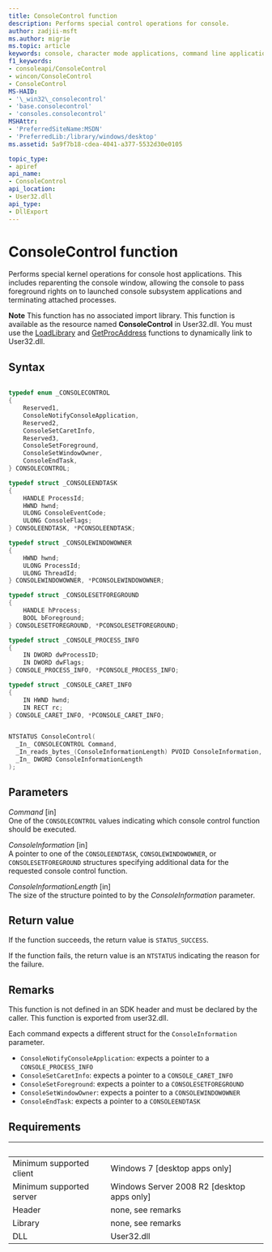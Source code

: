 ```yaml
---
title: ConsoleControl function
description: Performs special control operations for console.
author: zadjii-msft
ms.author: migrie
ms.topic: article
keywords: console, character mode applications, command line applications, terminal applications, console api
f1_keywords:
- consoleapi/ConsoleControl
- wincon/ConsoleControl
- ConsoleControl
MS-HAID:
- '\_win32\_consolecontrol'
- 'base.consolecontrol'
- 'consoles.consolecontrol'
MSHAttr:
- 'PreferredSiteName:MSDN'
- 'PreferredLib:/library/windows/desktop'
ms.assetid: 5a9f7b18-cdea-4041-a377-5532d30e0105

topic_type:
- apiref
api_name:
- ConsoleControl
api_location:
- User32.dll
api_type:
- DllExport
---
```


# ConsoleControl function

Performs special kernel operations for console host applications. This includes reparenting the console window, allowing the console to pass foreground rights on to launched console subsystem applications and terminating attached processes. 

<div class="alert"><b>Note</b> This function has no associated import library. This function is available as the resource named <b>ConsoleControl</b> in User32.dll. You must use the <a href="/windows/desktop/api/libloaderapi/nf-libloaderapi-loadlibrarya">LoadLibrary</a> and <a href="/windows/desktop/api/libloaderapi/nf-libloaderapi-getprocaddress">GetProcAddress</a> functions to dynamically link to User32.dll.</div><div> </div>

## Syntax

```C

typedef enum _CONSOLECONTROL
{
    Reserved1,
    ConsoleNotifyConsoleApplication,
    Reserved2,
    ConsoleSetCaretInfo,
    Reserved3,
    ConsoleSetForeground,
    ConsoleSetWindowOwner,
    ConsoleEndTask,
} CONSOLECONTROL;

typedef struct _CONSOLEENDTASK
{
    HANDLE ProcessId;
    HWND hwnd;
    ULONG ConsoleEventCode;
    ULONG ConsoleFlags;
} CONSOLEENDTASK, *PCONSOLEENDTASK;

typedef struct _CONSOLEWINDOWOWNER
{
    HWND hwnd;
    ULONG ProcessId;
    ULONG ThreadId;
} CONSOLEWINDOWOWNER, *PCONSOLEWINDOWOWNER;

typedef struct _CONSOLESETFOREGROUND
{
    HANDLE hProcess;
    BOOL bForeground;
} CONSOLESETFOREGROUND, *PCONSOLESETFOREGROUND;

typedef struct _CONSOLE_PROCESS_INFO
{
    IN DWORD dwProcessID;
    IN DWORD dwFlags;
} CONSOLE_PROCESS_INFO, *PCONSOLE_PROCESS_INFO;

typedef struct _CONSOLE_CARET_INFO
{
    IN HWND hwnd;
    IN RECT rc;
} CONSOLE_CARET_INFO, *PCONSOLE_CARET_INFO;


NTSTATUS ConsoleControl(
  _In_ CONSOLECONTROL Command,
  _In_reads_bytes_(ConsoleInformationLength) PVOID ConsoleInformation,
  _In_ DWORD ConsoleInformationLength
);
```

## Parameters

*Command* \[in\]  
One of the `CONSOLECONTROL` values indicating which console control function should be executed. 

*ConsoleInformation* \[in\]  
A pointer to one of the `CONSOLEENDTASK`, `CONSOLEWINDOWOWNER`, or `CONSOLESETFOREGROUND` structures specifying additional data for the requested console control function. 

*ConsoleInformationLength* \[in\]  
The size of the structure pointed to by the *ConsoleInformation* parameter.

## Return value

If the function succeeds, the return value is `STATUS_SUCCESS`.

If the function fails, the return value is an `NTSTATUS` indicating the reason for the failure. 

## Remarks

This function is not defined in an SDK header and must be declared by the caller. This function is exported from user32.dll.

Each command expects a different struct for the `ConsoleInformation` parameter.
* `ConsoleNotifyConsoleApplication`: expects a pointer to a `CONSOLE_PROCESS_INFO`
* `ConsoleSetCaretInfo`: expects a pointer to a `CONSOLE_CARET_INFO`
* `ConsoleSetForeground`: expects a pointer to a `CONSOLESETFOREGROUND`
* `ConsoleSetWindowOwner`: expects a pointer to a `CONSOLEWINDOWOWNER`
* `ConsoleEndTask`: expects a pointer to a `CONSOLEENDTASK`

## Requirements

| &nbsp; | &nbsp; |
|-|-|
| Minimum supported client | Windows 7 \[desktop apps only\] |
| Minimum supported server | Windows Server 2008 R2 \[desktop apps only\] |
| Header | none, see remarks |
| Library | none, see remarks |
| DLL | User32.dll |

